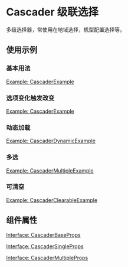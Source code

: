 # Cascader 级联选择

多级选择器，常使用在地域选择，机型配置选择等。

## 使用示例

<!-- <Half> -->

### 基本用法

[Example: CascaderExample](./_example/CascaderExample.jsx)

### 选项变化触发改变

[Example: CascaderExample](./_example/CascaderChangeExample.jsx)

### 动态加载

[Example: CascaderDynamicExample](./_example/CascaderDynamicExample.jsx)

### 多选

[Example: CascaderMultipleExample](./_example/CascaderMultipleExample.jsx)

### 可清空

[Example: CascaderClearableExample](./_example/CascaderClearableExample.jsx)

<!-- </Half> -->

## 组件属性

[Interface: CascaderBaseProps](./CascaderProps.ts)

[Interface: CascaderSingleProps](./CascaderProps.ts)

[Interface: CascaderMultipleProps](./CascaderProps.ts)
